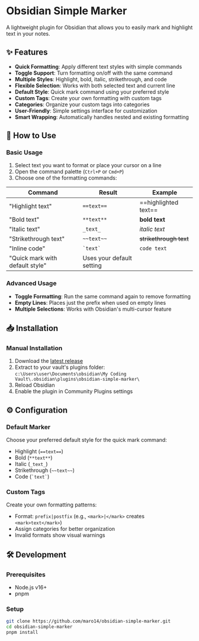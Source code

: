 # Obsidian Simple Marker

A lightweight plugin for Obsidian that allows you to easily mark and highlight text in your notes.

## ✨ Features

- **Quick Formatting**: Apply different text styles with simple commands
- **Toggle Support**: Turn formatting on/off with the same command
- **Multiple Styles**: Highlight, bold, italic, strikethrough, and code
- **Flexible Selection**: Works with both selected text and current line
- **Default Style**: Quick mark command using your preferred style
- **Custom Tags**: Create your own formatting with custom tags
- **Categories**: Organize your custom tags into categories
- **User-Friendly**: Simple settings interface for customization
- **Smart Wrapping**: Automatically handles nested and existing formatting

## 🚀 How to Use

### Basic Usage
1. Select text you want to format or place your cursor on a line
2. Open the command palette (`Ctrl+P` or `Cmd+P`)
3. Choose one of the formatting commands:

| Command | Result | Example |
|---------|--------|---------|
| "Highlight text" | `==text==` | ==highlighted text== |
| "Bold text" | `**text**` | **bold text** |
| "Italic text" | `_text_` | _italic text_ |
| "Strikethrough text" | `~~text~~` | ~~strikethrough text~~ |
| "Inline code" | `` `text` `` | `code text` |
| "Quick mark with default style" | Uses your default setting | |

### Advanced Usage
- **Toggle Formatting**: Run the same command again to remove formatting
- **Empty Lines**: Places just the prefix when used on empty lines
- **Multiple Selections**: Works with Obsidian's multi-cursor feature

## 📥 Installation

### Manual Installation
1. Download the [latest release](https://github.com/your-repo/obsidian-simple-marker/releases)
2. Extract to your vault's plugins folder:  
   `c:\Users\user\Documents\obsidian\My Coding Vault\.obsidian\plugins\obsidian-simple-marker\`
3. Reload Obsidian
4. Enable the plugin in Community Plugins settings

## ⚙️ Configuration

### Default Marker
Choose your preferred default style for the quick mark command:
- Highlight (`==text==`)
- Bold (`**text**`)
- Italic (`_text_`)
- Strikethrough (`~~text~~`)
- Code (`` `text` ``)

### Custom Tags
Create your own formatting patterns:
- Format: `prefix|postfix` (e.g., `<mark>|</mark>` creates `<mark>text</mark>`)
- Assign categories for better organization
- Invalid formats show visual warnings

## 🛠️ Development

### Prerequisites
- Node.js v16+
- pnpm

### Setup
```bash
git clone https://github.com/maro14/obsidian-simple-marker.git
cd obsidian-simple-marker
pnpm install
```
